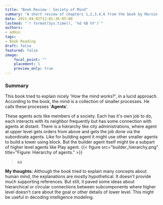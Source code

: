 ```yaml
---
title: "Book Review : Society of Mind"
summary: "A short review of chapters 1,2,3,4,6 from the book by Marvin Minsky"
date: 2021-04-02T12:01:38-05:00
lastmod: "`r format(Sys.time(), '%d %B %Y')`"
authors:
- admin
tags:
- Book Reading
draft: false
featured: false
image:
    focal_point: ""
    placement: 1
    preview_only: true
---
```


### Summary

This book tried to explain nicely 'How the mind works?', in a lucid approach. According to the book, the mind is a collection of smaller processes. He calls these processes '**Agents**'. 

These agents acts like members of a society. Each has it's own job to do, each interacts with its neighbor frequently but  has some connection with agents at distant. There is a hierarchy like city administrations, where agent at upper level gets orders from above and gets the job done via the subordinate agents. Like for building agent  it might use other smaller agents to build a tower using block. But the builder agent itself might be a subpart of higher level agents like Play agent.
{{< figure src="builder_hierarchy.png" title="Figure: Hierarchy of agents." >}}

> aa

**My thoughts:**
Although the book tried to explain many concepts about human mind, the explanations are mostly hypothetical. It doesn't provide much supporting references. But still, it paved some ideas about hierarchical or circular connections between subcomponents where higher level doesn't care about the goal or other details of lower level. This might be useful in decoding intelligence modeling.
